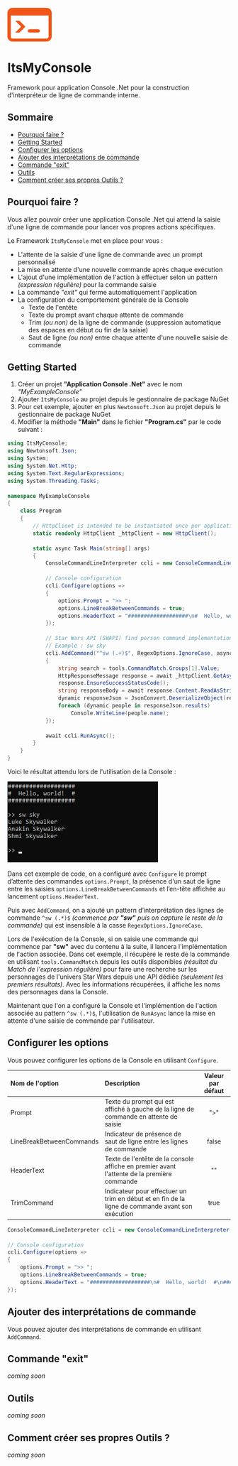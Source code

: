 ![Logo](docs/logo.png)

# ItsMyConsole

Framework pour application Console .Net pour la construction d'interpréteur de ligne de commande interne.

## Sommaire
- [Pourquoi faire ?](#pourquoi-faire-)
- [Getting Started](#getting-started)
- [Configurer les options](#configurer-les-options)
- [Ajouter des interprétations de commande](#ajouter-des-interprétations-de-commande)
- [Commande "exit"](#commande-exit)
- [Outils](#outils)
- [Comment créer ses propres Outils ?](#comment-créer-ses-propres-outils-)

## Pourquoi faire ?
Vous allez pouvoir créer une application Console .Net qui attend la saisie d'une ligne de commande pour lancer vos propres actions spécifiques. 

Le Framework ```ItsMyConsole``` met en place pour vous :

- L'attente de la saisie d'une ligne de commande avec un prompt personnalisé
- La mise en attente d'une nouvelle commande après chaque exécution
- L'ajout d'une implémentation de l'action à effectuer selon un pattern *(expression régulière)* pour la commande saisie
- La commande *"exit"* qui ferme automatiquement l'application
- La configuration du comportement générale de la Console
    - Texte de l'entête
    - Texte du prompt avant chaque attente de commande
    - Trim *(ou non)* de la ligne de commande (suppression automatique des espaces en début ou fin de la saisie)
    - Saut de ligne *(ou non)* entre chaque attente d'une nouvelle saisie de commande

## Getting Started
1. Créer un projet **"Application Console .Net"** avec le nom *"MyExampleConsole"*
2. Ajouter ```ItsMyConsole``` au projet depuis le gestionnaire de package NuGet
3. Pour cet exemple, ajouter en plus ```Newtonsoft.Json``` au projet depuis le gestionnaire de package NuGet
4. Modifier la méthode **"Main"** dans le fichier **"Program.cs"** par le code suivant :
```cs
using ItsMyConsole;
using Newtonsoft.Json;
using System;
using System.Net.Http;
using System.Text.RegularExpressions;
using System.Threading.Tasks;

namespace MyExampleConsole
{
    class Program
    {
        // HttpClient is intended to be instantiated once per application, rather than per-use.
        static readonly HttpClient _httpClient = new HttpClient();

        static async Task Main(string[] args)
        {
            ConsoleCommandLineInterpreter ccli = new ConsoleCommandLineInterpreter();

            // Console configuration 
            ccli.Configure(options =>
            {
                options.Prompt = ">> ";
                options.LineBreakBetweenCommands = true;
                options.HeaderText = "###################\n#  Hello, world!  #\n###################\n";
            });

            // Star Wars API (SWAPI) find person command implementation [Only results from page 1] 
            // Example : sw sky
            ccli.AddCommand("^sw (.+)$", RegexOptions.IgnoreCase, async tools =>
            {
                string search = tools.CommandMatch.Groups[1].Value;
                HttpResponseMessage response = await _httpClient.GetAsync($"https://swapi.dev/api/people?search={search}");
                response.EnsureSuccessStatusCode();
                string responseBody = await response.Content.ReadAsStringAsync();
                dynamic responseJson = JsonConvert.DeserializeObject(responseBody);
                foreach (dynamic people in responseJson.results)
                    Console.WriteLine(people.name);
            });

            await ccli.RunAsync();
        }
    }
}
```

Voici le résultat attendu lors de l'utilisation de la Console :

![MyExampleProject](docs/MyExampleProject.png) 

Dans cet exemple de code, on a configuré avec ```Configure``` le prompt d’attente des commandes ```options.Prompt```, la présence d'un saut de ligne entre les saisies ```options.LineBreakBetweenCommands``` et l’en-tête affichée au lancement ```options.HeaderText```. 

Puis avec ```AddCommand```, on a ajouté un pattern d’interprétation des lignes de commande ```^sw (.*)$``` *(commence par **"sw"** puis on capture le reste de la commande)* qui est insensible à la casse ```RegexOptions.IgnoreCase```.

Lors de l'exécution de la Console, si on saisie une commande qui commence par **"sw"** avec du contenu à la suite, il lancera l'implémentation de l'action associée. Dans cet exemple, il récupère le reste de la commande en utilisant ```tools.CommandMatch``` depuis les outils disponibles *(résultat du Match de l'expression régulière)* pour faire une recherche sur les personnages de l'univers Star Wars depuis une API dédiée *(seulement les premiers résultats)*. Avec les informations récupérées, il affiche les noms des personnages dans la Console.

Maintenant que l'on a configuré la Console et l'implémention de l'action associée au pattern ```^sw (.*)$```, l'utilisation de ```RunAsync``` lance la mise en attente d'une saisie de commande par l'utilisateur.

## Configurer les options

Vous pouvez configurer les options de la Console en utilisant ```Configure```.

| Nom de l'option | Description | Valeur par défaut |
| :-------------- | :---------- | :---------------: |
| Prompt | Texte du prompt qui est affiché à gauche de la ligne de commande en attente de saisie | ">" |
| LineBreakBetweenCommands | Indicateur de présence de saut de ligne entre les lignes de commande | false |
| HeaderText | Texte de l'entête de la console affiche en premier avant l'attente de la première commande | "" |
| TrimCommand | Indicateur pour effectuer un trim en début et en fin de la ligne de commande avant son exécution | true |

```cs
ConsoleCommandLineInterpreter ccli = new ConsoleCommandLineInterpreter();

// Console configuration 
ccli.Configure(options =>
{
    options.Prompt = ">> ";
    options.LineBreakBetweenCommands = true;
    options.HeaderText = "###################\n#  Hello, world!  #\n###################\n";
});
```

## Ajouter des interprétations de commande

Vous pouvez ajouter des interprétations de commande en utilisant ```AddCommand```.

## Commande "exit"
*coming soon*

## Outils
*coming soon*

## Comment créer ses propres Outils ?
*coming soon*
